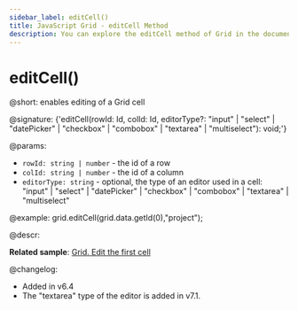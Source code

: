```yaml
---
sidebar_label: editCell()
title: JavaScript Grid - editCell Method 
description: You can explore the editCell method of Grid in the documentation of the DHTMLX JavaScript UI library. Browse developer guides and API reference, try out code examples and live demos, and download a free 30-day evaluation version of DHTMLX Suite 7.
---
```


# editCell()

@short: enables editing of a Grid cell

@signature: {'editCell(rowId: Id, colId: Id, editorType?: "input" | "select" | "datePicker" | "checkbox" | "combobox" | "textarea" | "multiselect"): void;'}

@params:
- `rowId: string | number` - the id of a row
- `colId: string | number` - the id of a column
- `editorType: string` - optional, the type of an editor used in a cell: "input" | "select" | "datePicker" | "checkbox" | "combobox" | "textarea" | "multiselect"

@example:
grid.editCell(grid.data.getId(0),"project");

@descr:

**Related sample**: [Grid. Edit the first cell](https://snippet.dhtmlx.com/pqbax5vs)

@changelog:

- Added in v6.4
- The "textarea" type of the editor is added in v7.1.

[comment]: # (@related: grid/usage.md#editing-data)

[comment]: # (@relatedapi: grid/api/grid_editend_method.md)